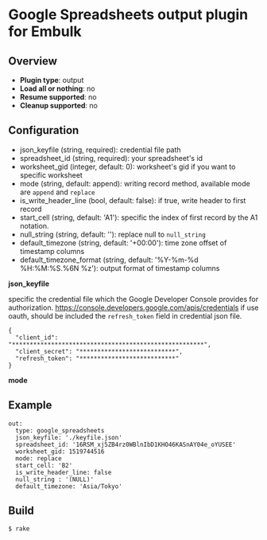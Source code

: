 # Google Spreadsheets output plugin for Embulk

## Overview

* **Plugin type**: output
* **Load all or nothing**: no
* **Resume supported**: no
* **Cleanup supported**: no

## Configuration

- json_keyfile (string, required): credential file path
- spreadsheet_id (string, required): your spreadsheet's id
- worksheet_gid (integer, default: 0): worksheet's gid if you want to specific worksheet
- mode (string, default: append): writing record method, available mode are `append` and `replace`
- is_write_header_line (bool, default: false): if true, write header to first record
- start_cell (string, default: 'A1'): specific the index of first record by the A1
  notation.
- null_string (string, default: ''): replace null to `null_string`
- default_timezone (string, default: '+00:00'): time zone offset of timestamp columns
- default_timezone_format (string, default: '%Y-%m-%d %H:%M:%S.%6N %z'): output format of timestamp columns

**json_keyfile**

specific the credential file which the Google Developer Console provides for authorization.
https://console.developers.google.com/apis/credentials
if use oauth, should be included the `refresh_token` field in credential json file.

```
{
  "client_id": "******************************************************",
  "client_secret": "***************************",
  "refresh_token": "***************************"
}
```

**mode**

## Example

```
out:
  type: google_spreadsheets
  json_keyfile: './keyfile.json'
  spreadsheet_id: '16RSM_xj5ZB4rz0WBlnIbD1KHO46KASnAY04e_oYUSEE'
  worksheet_gid: 1519744516
  mode: replace
  start_cell: 'B2'
  is_write_header_line: false
  null_string : '(NULL)'
  default_timezone: 'Asia/Tokyo'
```


## Build

```
$ rake
```
